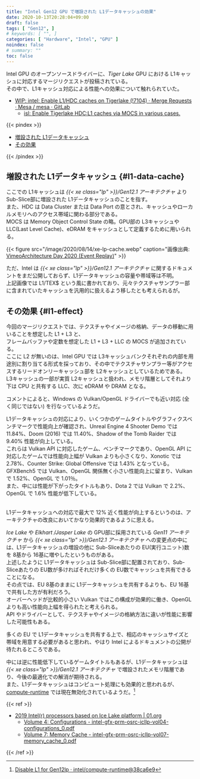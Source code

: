 ```yaml
---
title: "Intel Gen12 GPU で増設された L1データキャッシュの効果"
date: 2020-10-13T20:28:04+09:00
draft: false
tags: [ "Gen12", ]
# keywords: [ "", ]
categories: [ "Hardware", "Intel", "GPU" ]
noindex: false
# summary: ""
toc: false
---
```


Intel GPU のオープンソースドライバーに、*Tiger Lake* GPU における L1キャッシュに対応するマージリクエストが投稿されている。  
その中で、L1キャッシュ対応による性能への効果について触れられていた。  

 * [WIP: intel: Enable L1/HDC caches on Tigerlake (!7104) · Merge Requests · Mesa / mesa · GitLab](https://gitlab.freedesktop.org/mesa/mesa/-/merge_requests/7104)
   * [isl: Enable Tigerlake HDC:L1 caches via MOCS in various cases.](https://gitlab.freedesktop.org/mesa/mesa/-/merge_requests/7104/diffs?commit_id=758bc2daeb21e2972f985d199d2b162b6cacb8e0)

{{< pindex >}}

 * [増設された L1データキャッシュ](#l1-data-cache)
 * [その効果](#l1-effect)

{{< /pindex >}}

## 増設された L1データキャッシュ {#l1-data-cache}
ここでの L1キャッシュは *{{< xe class="lp" >}}/Gen12.1 アーキテクチャ* より Sub-Slice部に増設された L1データキャッシュのことを指す。  
また、HDC は Data Cluster または Data Port の意とされ、キャッシュやローカルメモリへのアクセス帯域に関わる部分である。  
MOCS は Memory Object Control State の略。GPU部の L3キャッシュや LLC(Last Level Cache)、eDRAM をキャッシュとして定義するために用いられる。  

{{< figure src="/image/2020/08/14/xe-lp-cache.webp" caption="画像出典: [VimeoArchitecture Day 2020 (Event Replay)](https://vimeo.com/intelpr/review/447304765/179933d14f)" >}}

ただ、Intel は *{{< xe class="lp" >}}/Gen12.1 アーキテクチャ* に関するドキュメントをまだ公開しておらず、L1データキャッシュの容量や帯域等は不明。  
上記画像では L1/TEX$ という風に書かれており、元々テクスチャサンプラー部に含まれていたキャッシュを汎用的に扱えるよう移したとも考えられるが。  

## その効果 {#l1-effect}
今回のマージリクエストでは、テクスチャやイメージの格納、データの移動に用いることを想定した L1 + L3 と、  
フレームバッファや定数を想定した L1 + L3 + LLC の MOCS が追加されている。  
ここに L2 が無いのは、Intel GPU では L3キャッシュバンクそれぞれの内部を用途別に割り当てる形式を採っており、その中でテクスチャサンプラー等がアクセスするリードオンリーキャッシュ部を L2キャッシュとしているためである。  
L3キャッシュの一部が実質 L2キャッシュと扱われ、メモリ階層としてそれより下は CPU と共有する LLC、次に eDRAM や DRAM となる。  

コメントによると、Windows の Vulkan/OpenGL ドライバーでも近い対応 (全く同じではない) を行なっているようだ。  

L1データキャッシュの対応により、いくつかのゲームタイトルやグラフィクスベンチマークで性能向上が確認され、Unreal Engine 4 Shooter Demo では 11.84%、Doom (2016) では 11.40%、Shadow of the Tomb Raider では 9.40% 性能が向上している。  
これらは Vulkan API に対応したゲーム、ベンチマークであり、OpenGL API に対応したゲームでは性能向上幅が Vulkan よりも小さくなり、Xonotic では 2.78%、Counter Strike: Global Offensive では 1.43% となっている。  
GFXBench5 では Vulkan、OpenGL 関係無く小さい性能向上に留まり、Vulkan で 1.52%、OpenGL で 1.01％。  
また、中には性能が下がったタイトルもあり、Dota 2 では Vulkan で 2.2%、OpenGL で 1.6% 性能が低下している。  


<br>
L1データキャッシュへの対応で最大で 12% 近く性能が向上するというのは、アーキテクチャの改良においてかなり効果的であるように思える。  

*Ice Lake* や *Elkhart /Jasper Lake* の GPU部に採用されている *Gen11 アーキテクチャ* から *{{< xe class="lp" >}}/Gen12.1 アーキテクチャ* への変更点の中には、L1データキャッシュの増設の他に Sub-Sliceあたりの EU(実行ユニット)数を 8基から 16基に増やしたというものがある。  
上述したように L1データキャッシュは Sub-Slice部に配置されており、Sub-Sliceあたりの EU数が多ければそれだけ多くの EU数でキャッシュを共有できることになる。  
その点では、EU 8基のままに L1データキャッシュを共有するよりも、EU 16基で共有した方が有利だろう。  
オーバーヘッドが比較的小さい Vulkan ではこの構成が効果的に働き、OpenGL よりも高い性能向上幅を得られたと考えられる。  
API やドライバーとして、テクスチャやイメージの格納方法に違いが性能に影響した可能性もある。  

多くの EU で L1データキャッシュを共有する上で、相応のキャッシュサイズと帯域を用意する必要があると思われ、やはり Intel によるドキュメントの公開が待たれるところである。  

中には逆に性能低下しているゲームタイトルもあるが、L1データキャッシュは *{{< xe class="lp" >}}/Gen12.1 アーキテクチャ* で増設されたメモリ階層であり、今後の最適化での解消が期待される。  
また、L1データキャッシュはコンピュート処理にも効果的と思われるが、[compute-runtime](https://github.com/intel/compute-runtime) では現在無効化されているようだ。[^disable-l1]  

[^disable-l1]: [Disable L1 for Gen12lp · intel/compute-runtime@38ca6e9](https://github.com/intel/compute-runtime/commit/38ca6e986244fcf783dd711950b78376a85731ff)

{{< ref >}}

 * [2019 Intel(r) processors based on Ice Lake platform | 01.org](https://01.org/linuxgraphics/hardware-specification-prms/2019-intelr-processors-based-ice-lake-platform)
    * [Volume 4: Configurations - intel-gfx-prm-osrc-icllp-vol04-configurations_0.pdf](https://01.org/sites/default/files/documentation/intel-gfx-prm-osrc-icllp-vol04-configurations_0.pdf)
    * [Volume 7: Memory Cache - intel-gfx-prm-osrc-icllp-vol07-memory_cache_0.pdf](https://01.org/sites/default/files/documentation/intel-gfx-prm-osrc-icllp-vol07-memory_cache_0.pdf)


{{< /ref >}}
